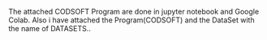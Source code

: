 The attached CODSOFT Program are done in jupyter notebook and Google Colab.
Also i have attached the Program(CODSOFT) and the DataSet with the name of DATASETS..
